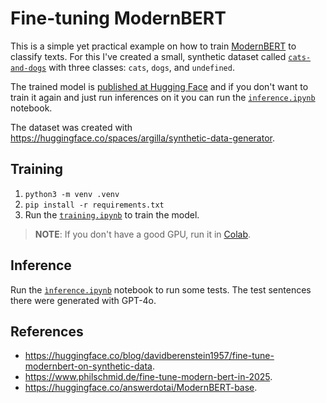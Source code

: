 # Fine-tuning ModernBERT

This is a simple yet practical example on how to train [ModernBERT](https://huggingface.co/answerdotai/ModernBERT-base) to classify texts. For this I've created a small, synthetic dataset called [`cats-and-dogs`](https://huggingface.co/datasets/fkuhne/cats-and-dogs) with three classes: `cats`, `dogs`, and `undefined`.

The trained model is [published at Hugging Face](https://huggingface.co/fkuhne/ModernBERT-cats-and-dogs) and if you don't want to train it again and just run inferences on it you can run the [`inference.ipynb`](./inference.ipynb) notebook.

The dataset was created with https://huggingface.co/spaces/argilla/synthetic-data-generator.


## Training

1. `python3 -m venv .venv`
2. `pip install -r requirements.txt`
3. Run the [`training.ipynb`](./training.ipynb) to train the model.

> **NOTE**: If you don't have a good GPU, run it in [Colab](https://colab.research.google.com).


## Inference

Run the [`ìnference.ipynb`](./inference.ipynb) notebook to run some tests. The test sentences there were generated with GPT-4o.


## References
- https://huggingface.co/blog/davidberenstein1957/fine-tune-modernbert-on-synthetic-data.
- https://www.philschmid.de/fine-tune-modern-bert-in-2025.
- https://huggingface.co/answerdotai/ModernBERT-base.

